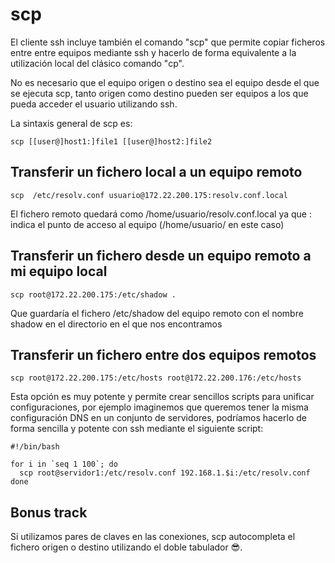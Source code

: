 # scp

El cliente ssh incluye también el comando "scp" que permite copiar
ficheros entre entre equipos mediante ssh y hacerlo de forma
equivalente a la utilización local del clásico comando "cp".

No es necesario que el equipo origen o destino sea el equipo desde el
que se ejecuta scp, tanto origen como destino pueden ser equipos a los
que pueda acceder el usuario utilizando ssh.

La sintaxis general de scp es:

```
scp [[user@]host1:]file1 [[user@]host2:]file2
```

## Transferir un fichero local a un equipo remoto

```
scp  /etc/resolv.conf usuario@172.22.200.175:resolv.conf.local
```

El fichero remoto quedará como /home/usuario/resolv.conf.local ya
que : indica el punto de acceso al equipo (/home/usuario/ en este
caso)

## Transferir un fichero desde un equipo remoto a mi equipo local

```
scp root@172.22.200.175:/etc/shadow .
```

Que guardaría el fichero /etc/shadow del equipo remoto con el nombre
shadow en el directorio en el que nos encontramos

## Transferir un fichero entre dos equipos remotos

```
scp root@172.22.200.175:/etc/hosts root@172.22.200.176:/etc/hosts
```

Esta opción es muy potente y permite crear sencillos scripts para
unificar configuraciones, por ejemplo imaginemos que queremos tener la
misma configuración DNS en un conjunto de servidores, podríamos
hacerlo de forma sencilla y potente con ssh mediante el siguiente
script:

```
#!/bin/bash

for i in `seq 1 100`; do
  scp root@servidor1:/etc/resolv.conf 192.168.1.$i:/etc/resolv.conf
done
```

## Bonus track

Si utilizamos pares de claves en las conexiones, scp autocompleta el
fichero origen o destino utilizando el doble tabulador 😎.
